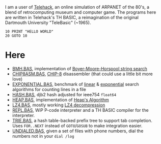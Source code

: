 I am a user of [Telehack](https://telehack.com), an online simulation of ARPANET of the 80's, a blend of retrocomputing museum and computer game.
The programs here are written in Telehack's TH BASIC, a reimagination of the original Dartmouth University "TeleBasic" (~1965).

```
10 PRINT "HELLO WORLD"
20 GOTO 10
```

# Here
- [BMH.BAS](./bmh.bas), implementation of [Boyer-Moore-Horspool string search](https://en.wikipedia.org/wiki/Boyer%E2%80%93Moore%E2%80%93Horspool_algorithm)
- [CHIP8ASM.BAS](./chip8asm.bas), [CHIP-8](https://en.wikipedia.org/wiki/CHIP-8) disassembler (that could use a little bit more love)
- [EXPONENTIAL.BAS](./exponential.bas), benchmark of [linear](https://en.wikipedia.org/wiki/Linear_search) & [exponential](https://en.wikipedia.org/wiki/Exponential_search) search algorithms for counting lines in a file
- [HASH.BAS](./hash.bas), djb2 hash adjusted for ieee754 `float64`
- [HEAP.BAS](./heap.bas), implementation of [Heap's Algorithm](https://en.wikipedia.org/wiki/Heap%27s_Algorithm)
- [LZ4.BAS](./lz4.bas), mostly working [LZ4 decompression](https://github.com/lz4/lz4/)
- [REPL.BAS](./repl.bas), WiP P-code interpreter and a TH BASIC compiler for the interpreter.
- [TRIE.BAS](./trie.bas), a hash table-backed prefix tree to support tab completion. Uses `FOR..NEXT` instead of `GOTO`/`GOSUB` to make integration easier.
- [UNDIALED.BAS](./undialed.bas), given a set of files with phone numbers, dial the numbers not in your `dial /log`

